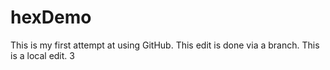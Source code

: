 # hexDemo

This is my first attempt at using GitHub. 
This edit is done via a branch.
This is a local edit. 3

